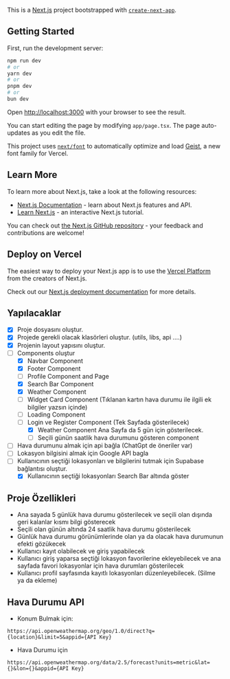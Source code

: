 This is a [Next.js](https://nextjs.org) project bootstrapped with [`create-next-app`](https://nextjs.org/docs/app/api-reference/cli/create-next-app).

## Getting Started

First, run the development server:

```bash
npm run dev
# or
yarn dev
# or
pnpm dev
# or
bun dev
```

Open [http://localhost:3000](http://localhost:3000) with your browser to see the result.

You can start editing the page by modifying `app/page.tsx`. The page auto-updates as you edit the file.

This project uses [`next/font`](https://nextjs.org/docs/app/building-your-application/optimizing/fonts) to automatically optimize and load [Geist](https://vercel.com/font), a new font family for Vercel.

## Learn More

To learn more about Next.js, take a look at the following resources:

- [Next.js Documentation](https://nextjs.org/docs) - learn about Next.js features and API.
- [Learn Next.js](https://nextjs.org/learn) - an interactive Next.js tutorial.

You can check out [the Next.js GitHub repository](https://github.com/vercel/next.js) - your feedback and contributions are welcome!

## Deploy on Vercel

The easiest way to deploy your Next.js app is to use the [Vercel Platform](https://vercel.com/new?utm_medium=default-template&filter=next.js&utm_source=create-next-app&utm_campaign=create-next-app-readme) from the creators of Next.js.

Check out our [Next.js deployment documentation](https://nextjs.org/docs/app/building-your-application/deploying) for more details.

## Yapılacaklar

- [x] Proje dosyasını oluştur.
- [x] Projede gerekli olacak klasörleri oluştur. (utils, libs, api ....)
- [x] Projenin layout yapısını oluştur.
- [ ] Components oluştur
  - [x] Navbar Component
  - [x] Footer Component
  - [ ] Profile Component and Page
  - [x] Search Bar Component
  - [x] Weather Component
  - [ ] Widget Card Component (Tıklanan kartın hava durumu ile ilgili ek bilgiler yazsın içinde)
  - [ ] Loading Component
  - [ ] Login ve Register Component (Tek Sayfada gösterilecek)
    - [x] Weather Component Ana Sayfa da 5 gün için gösterilecek.
    - [ ] Seçili günün saatlik hava durumunu gösteren component
- [ ] Hava durumunu almak için api bağla (ChatGpt de öneriler var)
- [ ] Lokasyon bilgisini almak için Google API bagla
- [ ] Kullanıcının seçtiği lokasyonları ve bilgilerini tutmak için Supabase bağlantısı oluştur.
  - [x] Kullanıcının seçtiği lokasyonları Search Bar altında göster

## Proje Özellikleri

- Ana sayada 5 günlük hava durumu gösterilecek ve seçili olan dışında geri kalanlar kısmı bilgi gösterecek
- Seçili olan günün altında 24 saatlik hava durumu gösterilecek
- Günlük hava durumu görünümlerinde olan ya da olacak hava durumunun efekti gözükecek
- Kullanıcı kayıt olabilecek ve giriş yapabilecek
- Kullanıcı giriş yaparsa seçtiği lokasyon favorilerine ekleyebilecek ve ana sayfada favori lokasyonlar için hava durumları gösterilecek
- Kullanıcı profil sayfasında kayıtlı lokasyonları düzenleyebilecek. (Silme ya da ekleme)

## Hava Durumu API

- Konum Bulmak için:

```http
https://api.openweathermap.org/geo/1.0/direct?q={location}&limit=5&appid={API Key}
```

- Hava Durumu için

```http
https://api.openweathermap.org/data/2.5/forecast?units=metric&lat={}&lon={}&appid={API Key}
```
